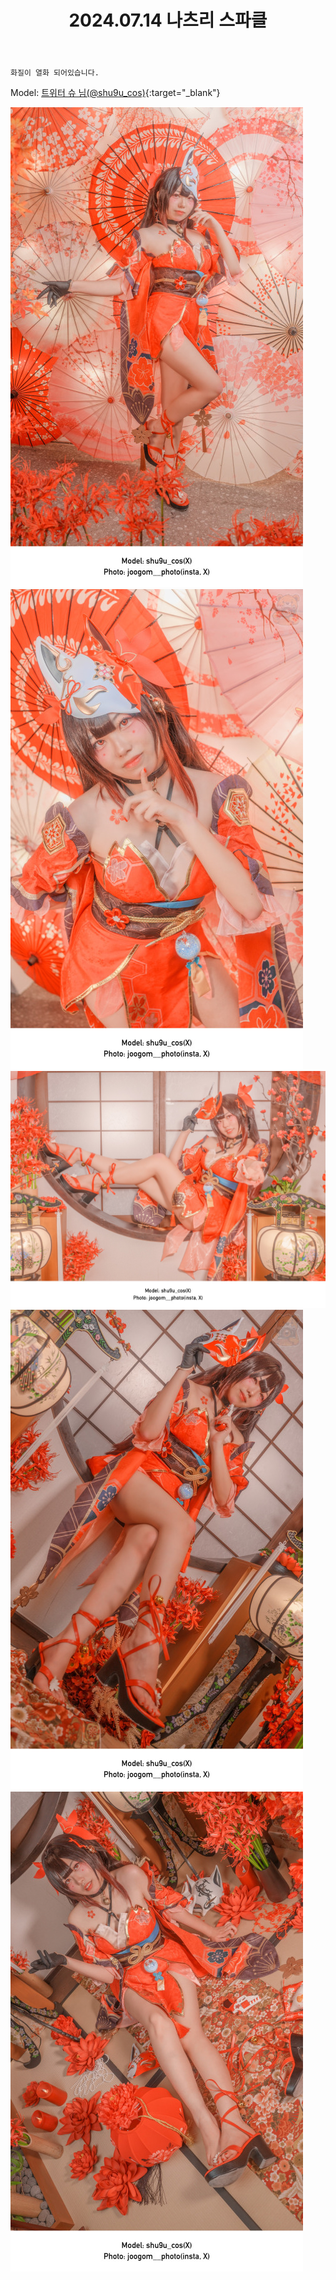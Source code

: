 ﻿---
title: 2024.07.14 나츠리 스파클
categories: [2024년촬영]
comments: false
thumbnail: /assets/img/2024/07-14/DSC01484.jpg
---

`화질이 열화 되어있습니다.`

Model: [트위터 슈 님(@shu9u_cos)][슈]{:target="_blank"}

[슈]: https://x.com/shu9u_cos

![DSC01438.jpg](/assets/img/2024/07-14/DSC01438.jpg)
![DSC01453.jpg](/assets/img/2024/07-14/DSC01453.jpg)
![DSC01484.jpg](/assets/img/2024/07-14/DSC01484.jpg)
![DSC01506.jpg](/assets/img/2024/07-14/DSC01506.jpg)
![DSC01551.jpg](/assets/img/2024/07-14/DSC01551.jpg)